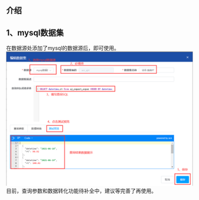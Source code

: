 ## 介绍
## 1、mysql数据集
在数据源处添加了mysql的数据源后，即可使用。
![img_1.png](../picture/dateset/img_1.png)
目前，查询参数和数据转化功能待补全中，建议等完善了再使用。

